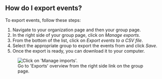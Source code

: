 ## How do I export events?

To export events, follow these steps:

1. Navigate to your organization page and then your group page.
1. In the right side of your group page, click on *Manage exports*.
1. From the bottom of the list, click on *Export events to a CSV file*.
1. Select the appropriate group to export the events from and click *Save*.
1. Once the export is ready, you can download it to your computer.

<figure>
  <img src="help-export-create.png" alt="Click on 'Manage imports'."/>
  <figcaption>Go to 'Exports' overview from the right side link on the group
  page.</figcaption>
</figure>
